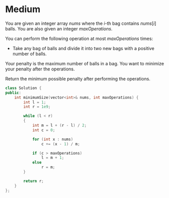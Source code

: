 # Medium

You are given an integer array $nums$ where the $i$-th bag contains $nums[i]$ balls. You are also given an integer $maxOperations$.

You can perform the following operation at most $maxOperations$ times:

- Take any bag of balls and divide it into two new bags with a positive number of balls.

Your penalty is the maximum number of balls in a bag. You want to minimize your penalty after the operations.

Return the minimum possible penalty after performing the operations.

```cpp
class Solution {
public:
    int minimumSize(vector<int>& nums, int maxOperations) {
        int l = 1;
        int r = 1e9;

        while (l < r)
        {
            int m = l + (r - l) / 2;
            int c = 0;

            for (int x : nums)
                c += (x - 1) / m;

            if (c > maxOperations)
                l = m + 1;
            else
                r = m;
        }

        return r;
    }
};
```

